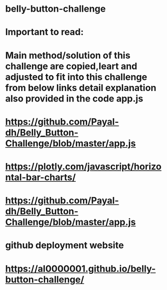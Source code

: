 # belly-button-challenge
# Important to read:
# Main method/solution of this challenge are copied,leart and adjusted to fit into this challenge from below links detail explanation also provided in the code app.js

# https://github.com/Payal-dh/Belly_Button-Challenge/blob/master/app.js
# https://plotly.com/javascript/horizontal-bar-charts/
# https://github.com/Payal-dh/Belly_Button-Challenge/blob/master/app.js

# github deployment website
# https://al0000001.github.io/belly-button-challenge/